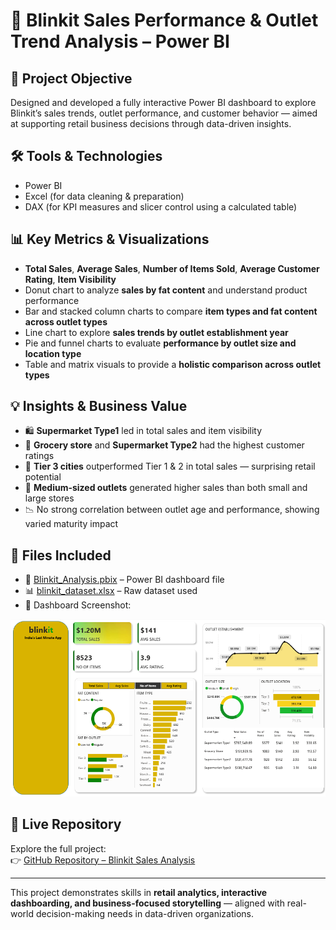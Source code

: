 # 🛒 Blinkit Sales Performance & Outlet Trend Analysis – Power BI

## 📌 Project Objective
Designed and developed a fully interactive Power BI dashboard to explore Blinkit’s sales trends, outlet performance, and customer behavior — aimed at supporting retail business decisions through data-driven insights.

## 🛠 Tools & Technologies
- Power BI  
- Excel (for data cleaning & preparation)  
- DAX (for KPI measures and slicer control using a calculated table)

## 📊 Key Metrics & Visualizations
- **Total Sales**, **Average Sales**, **Number of Items Sold**, **Average Customer Rating**, **Item Visibility**
- Donut chart to analyze **sales by fat content** and understand product performance
- Bar and stacked column charts to compare **item types and fat content across outlet types**
- Line chart to explore **sales trends by outlet establishment year**
- Pie and funnel charts to evaluate **performance by outlet size and location type**
- Table and matrix visuals to provide a **holistic comparison across outlet types**

## 💡 Insights & Business Value
- 🛍️ **Supermarket Type1** led in total sales and item visibility  
- 🏪 **Grocery store** and **Supermarket Type2** had the highest customer ratings  
- 📍 **Tier 3 cities** outperformed Tier 1 & 2 in total sales — surprising retail potential  
- 🧱 **Medium-sized outlets** generated higher sales than both small and large stores  
- 📉 No strong correlation between outlet age and performance, showing varied maturity impact

## 📂 Files Included
- 📄 [Blinkit_Analysis.pbix](https://github.com/elizabethjoyceg/blinkit-powerbi-dashboard/blob/main/Blinkit%20grocery%20sales%20performance%20and%20trend%20analysis.pbix) – Power BI dashboard file  
- 📊 [blinkit_dataset.xlsx](https://github.com/elizabethjoyceg/blinkit-powerbi-dashboard/blob/main/BlinkIT%20Grocery%20Data.xlsx) – Raw dataset used  
- 📸 Dashboard Screenshot:

![Dashboard Preview](Dashboard.png)

## 🔗 Live Repository
Explore the full project:  
👉 [GitHub Repository – Blinkit Sales Analysis](https://github.com/elizabethjoyceg/blinkit-powerbi-dashboard)

---

This project demonstrates skills in **retail analytics, interactive dashboarding, and business-focused storytelling** — aligned with real-world decision-making needs in data-driven organizations.
